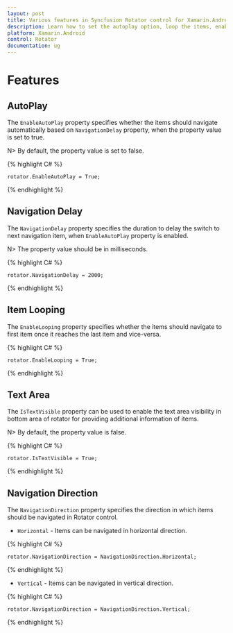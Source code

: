 ```yaml
---
layout: post
title: Various features in Syncfusion Rotator control for Xamarin.Android 
description: Learn how to set the autoplay option, loop the items, enable Text Area  and choose the navigation direction in Rotator control for Xamarin.Android 
platform: Xamarin.Android 
control: Rotator
documentation: ug
---
```


# Features

## AutoPlay

The `EnableAutoPlay` property specifies whether the items should navigate automatically based on `NavigationDelay` property, when the property value is set to true.

N> By default, the property value is set to false.

{% highlight C# %}

	rotator.EnableAutoPlay = True;

{% endhighlight %}

## Navigation Delay

The `NavigationDelay` property specifies the duration to delay the switch to next navigation item, when `EnableAutoPlay` property is enabled.

N> The property value should be in milliseconds.

{% highlight C# %}

	rotator.NavigationDelay = 2000;

{% endhighlight %}

## Item Looping

The `EnableLooping` property specifies whether the items should navigate to first item once it reaches the last item and vice-versa.

{% highlight C# %}

	rotator.EnableLooping = True;

{% endhighlight %}

## Text Area 

The `IsTextVisible` property can be used to enable the text area visibility in bottom area of rotator for providing additional information of items.

N> By default, the property value is false.

{% highlight C# %}

	rotator.IsTextVisible = True;

{% endhighlight %}

## Navigation Direction

The `NavigationDirection` property specifies the direction in which items should be navigated in Rotator control.

* `Horizontal` - Items can be navigated in horizontal direction.

{% highlight C# %}

	rotator.NavigationDirection = NavigationDirection.Horizontal;

{% endhighlight %}

* `Vertical` - Items can be navigated in vertical direction.

{% highlight C# %}

	rotator.NavigationDirection = NavigationDirection.Vertical;

{% endhighlight %}